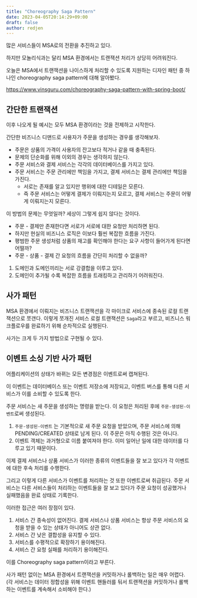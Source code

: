 ```yaml
---
title: "Choreography Saga Pattern"
date: 2023-04-05T20:14:29+09:00
draft: false
author: redjen
---
```


많은 서비스들이 MSA로의 전환을 추진하고 있다.

하지만 모놀리식과는 달리 MSA 환경에서는 트랜잭션 처리가 상당히 어려워진다.

오늘은 MSA에서 트랜잭션을 나이스하게 처리할 수 있도록 지원하는 디자인 패턴 중 하나인 choreography saga pattern에 대해 알아봤다.

https://www.vinsguru.com/choreography-saga-pattern-with-spring-boot/

## 간단한 트랜잭션

이후 나오게 될 예시는 모두 MSA 환경이라는 것을 전제하고 시작한다.

간단한 비즈니스 디맨드로 사용자가 주문을 생성하는 경우를 생각해보자.
- 주문은 상품의 가격이 사용자의 잔고보다 적거나 같을 때 충족된다.
- 문제의 단순화를 위해 이외의 경우는 생각하지 않는다.
- 주문 서비스와 결제 서비스는 각각의 데이터베이스를 가지고 있다.
- 주문 서비스는 주문 관리에만 책임을 가지고, 결제 서비스는 결제 관리에만 책임을 가진다.
  - 서로는 존재를 알고 있지만 행위에 대한 디테일은 모른다.
  - 즉 주문 서비스는 어떻게 결제가 이뤄지는지 모르고, 결제 서비스는 주문이 어떻게 이뤄지는지 모른다.

이 방법의 문제는 무엇일까? 세상이 그렇게 쉽지 않다는 것이다.
- 주문 - 결제만 존재한다면 서로가 서로에 대한 요청만 처리하면 된다.
- 하지만 현실의 비즈니스 로직은 이보다 훨씬 복잡한 흐름을 가진다.
- 평범한 주문 생성처럼 상품의 재고를 확인해야 한다는 요구 사항이 들어가게 된다면 어떨까?
- 주문 - 상품 - 결제 간 요청의 흐름을 간단히 처리할 수 없을까?

1. 도메인과 도메인끼리는 서로 강결합을 이루고 있다.
2. 도메인이 추가될 수록 복잡한 흐름을 트래킹하고 관리하기 어려워진다.

## 사가 패턴

MSA 환경에서 이뤄지는 비즈니스 트랜잭션을 각 마이크로 서비스에 종속된 로컬 트랜잭션으로 쪼갠다.
이렇게 쪼개진 서비스 로컬 트랜잭션은 `Saga`라고 부르고, 비즈니스 워크플로우를 완료하기 위해 순차적으로 실행된다.

사가는 크게 두 가지 방법으로 구현될 수 있다.

## 이벤트 소싱 기반 사가 패턴

어플리케이션의 상태가 바뀌는 모든 변경점은 이벤트로써 캡쳐된다.

이 이벤트는 데이터베이스 또는 이벤트 저장소에 저장되고, 이벤트 버스를 통해 다른 서비스가 이를 소비할 수 있도록 한다.

주문 서비스는 새 주문을 생성하는 명령을 받는다. 이 요청은 처리된 후에 `주문-생성된-이벤트`로써 생성된다.
1. `주문-생성된-이벤트` 는 기본적으로 새 주문 요청을 받았으며, 주문 서비스에 의해 PENDING/CREATED 상태로 남게 된다. 이 주문은 아직 수행된 것은 아니다.
2. 이벤트 객체는 과거형으로 이름 붙여져야 한다. 이미 일어난 일에 대한 데이터를 다루고 있기 때문이다.

이제 결제 서비스나 상품 서비스가 이러한 종류의 이벤트들을 잘 보고 있다가 각 이벤트에 대한 후속 처리를 수행한다.

그리고 이렇게 다른 서비스가 이벤트를 처리하는 것 또한 이벤트로써 취급된다. 주문 서비스는 다른 서비스들이 처리하는 이벤트들을 잘 보고 있다가 주문 요청이 성공했거나 실패했음을 완료 상태로 기록한다.

이러한 접근은 여러 장점이 있다.

1. 서비스 간 종속성이 없어진다. 결제 서비스나 상품 서비스는 항상 주문 서비스의 요청을 받을 수 있는 상태가 아니어도 상관 없다.
2. 서비스 간 낮은 결합성을 유지할 수 있다.
3. 서비스를 수평적으로 확장하기 용이해진다.
4. 서비스 간 요청 실패를 처리하기 용이해진다.

이를 Choreography saga pattern이라고 부른다.

사가 패턴 없이는 MSA 환경에서 트랜잭션을 커밋하거나 롤백하는 일은 매우 어렵다. (각 서비스는 데이터 정합성을 위해 이벤트 핸들러를 둬서 트랜잭션을 커밋하거나 롤백하는 이벤트를 계속해서 소비해야 한다.)